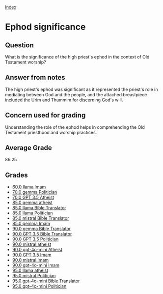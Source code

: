 
[Index](../index.md)
# Ephod significance
## Question
What is the significance of the high priest's ephod in the context of Old Testament worship?

## Answer from notes
The high priest's ephod was significant as it represented the priest's role in mediating between God and the people, and the attached breastpiece included the Urim and Thummim for discerning God's will.

## Concern used for grading
Understanding the role of the ephod helps in comprehending the Old Testament priesthood and worship practices.

## Average Grade
86.25

## Grades
 * [60.0 llama Imam](../answers/llama_Imam/Ephod_significance.md)
 * [70.0 gemma Politician](../answers/gemma_Politician/Ephod_significance.md)
 * [70.0 GPT 3.5 Atheist](../answers/GPT_3.5_Atheist/Ephod_significance.md)
 * [85.0 gemma atheist](../answers/gemma_atheist/Ephod_significance.md)
 * [85.0 llama Bible Translator](../answers/llama_Bible_Translator/Ephod_significance.md)
 * [85.0 llama Politician](../answers/llama_Politician/Ephod_significance.md)
 * [85.0 mistral Bible Translator](../answers/mistral_Bible_Translator/Ephod_significance.md)
 * [85.0 gemma Imam](../answers/gemma_Imam/Ephod_significance.md)
 * [90.0 gemma Bible Translator](../answers/gemma_Bible_Translator/Ephod_significance.md)
 * [90.0 GPT 3.5 Bible Translator](../answers/GPT_3.5_Bible_Translator/Ephod_significance.md)
 * [90.0 GPT 3.5 Politician](../answers/GPT_3.5_Politician/Ephod_significance.md)
 * [90.0 mistral atheist](../answers/mistral_atheist/Ephod_significance.md)
 * [90.0 gpt-4o-mini Atheist](../answers/gpt-4o-mini_Atheist/Ephod_significance.md)
 * [90.0 GPT 3.5 Imam](../answers/GPT_3.5_Imam/Ephod_significance.md)
 * [90.0 mistral Imam](../answers/mistral_Imam/Ephod_significance.md)
 * [90.0 gpt-4o-mini Imam](../answers/gpt-4o-mini_Imam/Ephod_significance.md)
 * [95.0 llama atheist](../answers/llama_atheist/Ephod_significance.md)
 * [95.0 mistral Politician](../answers/mistral_Politician/Ephod_significance.md)
 * [95.0 gpt-4o-mini Bible Translator](../answers/gpt-4o-mini_Bible_Translator/Ephod_significance.md)
 * [95.0 gpt-4o-mini Politician](../answers/gpt-4o-mini_Politician/Ephod_significance.md)
